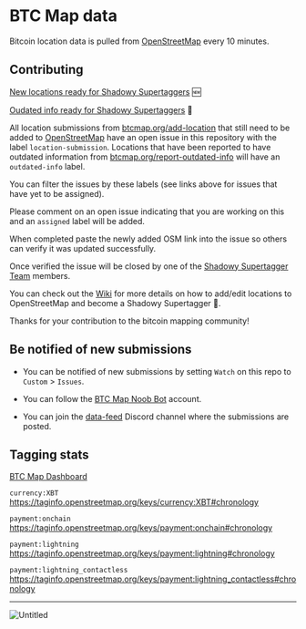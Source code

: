 # BTC Map data

Bitcoin location data is pulled from [OpenStreetMap](https://www.openstreetmap.org) every 10 minutes.

## Contributing

[New locations ready for Shadowy Supertaggers](https://github.com/teambtcmap/btcmap-data/issues?q=is%3Aissue+is%3Aopen+sort%3Acreated-asc+label%3Alocation-submission+-label%3Aassigned+no%3Aassignee) 🆕

[Oudated info ready for Shadowy Supertaggers](https://github.com/teambtcmap/btcmap-data/issues?q=is%3Aopen+is%3Aissue+label%3A%22outdated-info%22+-label%3Aassigned+no%3Aassignee) 📍

All location submissions from [btcmap.org/add-location](https://btcmap.org/add-location) that still need to be added to [OpenStreetMap](http://openstreetmap.com) have an open issue in this repository with the label `location-submission`. Locations that have been reported to have outdated information from [btcmap.org/report-outdated-info](https://btcmap.org/report-outdated-info) will have an `outdated-info` label.

You can filter the issues by these labels (see links above for issues that have yet to be assigned).

Please comment on an open issue indicating that you are working on this and an `assigned` label will be added. 

When completed paste the newly added OSM link into the issue so others can verify it was updated successfully. 

Once verified the issue will be closed by one of the [Shadowy Supertagger Team](https://github.com/orgs/teambtcmap/teams/shadowy-supertaggers) members.

You can check out the [Wiki](https://github.com/teambtcmap/btcmap-data/wiki/Tagging-Instructions) for more details on how to add/edit locations to OpenStreetMap and become a Shadowy Supertagger 🥷.

Thanks for your contribution to the bitcoin mapping community!

## Be notified of new submissions

- You can be notified of new submissions by setting `Watch` on this repo to `Custom` > `Issues`.

- You can follow the [BTC Map Noob Bot](https://github.com/BTCMap-NoobBot) account.

- You can join the [data-feed](https://discord.gg/sCBUzb4Qch) Discord channel where the submissions are posted.

## Tagging stats

[BTC Map Dashboard](https://btcmap.org/dashboard)

`currency:XBT` https://taginfo.openstreetmap.org/keys/currency:XBT#chronology

`payment:onchain` https://taginfo.openstreetmap.org/keys/payment:onchain#chronology

`payment:lightning` https://taginfo.openstreetmap.org/keys/payment:lightning#chronology

`payment:lightning_contactless` https://taginfo.openstreetmap.org/keys/payment:lightning_contactless#chronology

---

![Untitled](https://user-images.githubusercontent.com/85003930/194117128-2f96bafd-2379-407a-a584-6c03396a42cc.png)
